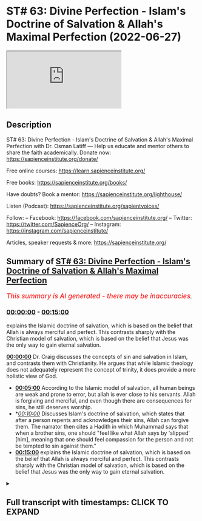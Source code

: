 # ST# 63: Divine Perfection - Islam's Doctrine of Salvation & Allah's Maximal Perfection (2022-06-27)

<iframe loading='lazy' src='https://www.youtube.com/embed/Nv7ek29NEo4'></iframe>

## Description

ST# 63: Divine Perfection - Islam's Doctrine of Salvation & Allah's Maximal Perfection with Dr. Osman Latiff
—
Help us educate and mentor others to share the faith academically.
Donate now: https://sapienceinstitute.org/donate/ 

Free online courses: https://learn.sapienceinstitute.org/

Free books: https://sapienceinstitute.org/books/

Have doubts? Book a mentor: https://sapienceinstitute.org/lighthouse/

Listen (Podcast): https://sapienceinstitute.org/sapientvoices/

Follow:
– Facebook: https://facebook.com/sapienceinstitute.org/ 
– Twitter: https://twitter.com/SapienceOrg/ 
– Instagram: https://instagram.com/sapienceinstitute/ 

Articles, speaker requests & more: https://sapienceinstitute.org/

## Summary of [ST# 63: Divine Perfection - Islam's Doctrine of Salvation & Allah's Maximal Perfection](https://www.youtube.com/watch?v=Nv7ek29NEo4)


*<span style="color:red; font-size:125%">This summary is AI generated - there may be inaccuracies</span>. [](/)*

### [00:00:00](https://www.youtube.com/watch?v=Nv7ek29NEo4&t=0) - [00:15:00](https://www.youtube.com/watch?v=Nv7ek29NEo4&t=900)

 explains the Islamic doctrine of salvation, which is based on the belief that Allah is always merciful and perfect. This contrasts sharply with the Christian model of salvation, which is based on the belief that Jesus was the only way to gain eternal salvation.

**[00:00:00](https://www.youtube.com/watch?v=Nv7ek29NEo4&t=0)**  Dr. Craig discusses the concepts of sin and salvation in Islam, and contrasts them with Christianity. He argues that while Islamic theology does not adequately represent the concept of trinity, it does provide a more holistic view of God.
* **[00:05:00](https://www.youtube.com/watch?v=Nv7ek29NEo4&t=300)** According to the Islamic model of salvation, all human beings are weak and prone to error, but allah is ever close to his servants. Allah is forgiving and merciful, and even though there are consequences for sins, he still deserves worship.
* **[00:10:00](https://www.youtube.com/watch?v=Nv7ek29NEo4&t=600)* Discusses Islam's doctrine of salvation, which states that after a person repents and acknowledges their sins, Allah can forgive them. The narrator then cites a Hadith in which Muhammad says that when a brother sins, one should "feel like what Allah says by 'slipped' [him], meaning that one should feel compassion for the person and not be tempted to sin against them."
* **[00:15:00](https://www.youtube.com/watch?v=Nv7ek29NEo4&t=900)**  explains the Islamic doctrine of salvation, which is based on the belief that Allah is always merciful and perfect. This contrasts sharply with the Christian model of salvation, which is based on the belief that Jesus was the only way to gain eternal salvation.

<details><summary><h2>Full transcript with timestamps: CLICK TO EXPAND</h2></summary>

[0:00:06](https://youtu.be/Nv7ek29NEo4?t=6) assalamu alaikum welcome to  
[0:00:07](https://youtu.be/Nv7ek29NEo4?t=7) sapientholdist drastic we're going  
[0:00:09](https://youtu.be/Nv7ek29NEo4?t=9) through my book divine perfection  
[0:00:11](https://youtu.be/Nv7ek29NEo4?t=11) christianity and islam on sin and  
[0:00:13](https://youtu.be/Nv7ek29NEo4?t=13) salvation  
[0:00:15](https://youtu.be/Nv7ek29NEo4?t=15) now dr craig's arguments presented in  
[0:00:17](https://youtu.be/Nv7ek29NEo4?t=17) his website and in his work against  
[0:00:20](https://youtu.be/Nv7ek29NEo4?t=20) islamic theism focus on a few different  
[0:00:22](https://youtu.be/Nv7ek29NEo4?t=22) areas one of them is to do with the idea  
[0:00:25](https://youtu.be/Nv7ek29NEo4?t=25) that god being maximally omniscient  
[0:00:26](https://youtu.be/Nv7ek29NEo4?t=26) all-knowing and therefore he isolates  
[0:00:28](https://youtu.be/Nv7ek29NEo4?t=28) the idea of trinity as represented in  
[0:00:30](https://youtu.be/Nv7ek29NEo4?t=30) the quran and says while this is not a  
[0:00:33](https://youtu.be/Nv7ek29NEo4?t=33) fair representation of trinity as  
[0:00:35](https://youtu.be/Nv7ek29NEo4?t=35) understood by christians and we've gone  
[0:00:37](https://youtu.be/Nv7ek29NEo4?t=37) through the verses that he isolates  
[0:00:40](https://youtu.be/Nv7ek29NEo4?t=40) looking at them very closely and clearly  
[0:00:42](https://youtu.be/Nv7ek29NEo4?t=42) remember by the way on this point allah  
[0:00:44](https://youtu.be/Nv7ek29NEo4?t=44) says  
[0:00:46](https://youtu.be/Nv7ek29NEo4?t=46) don't say three or trinity  
[0:00:48](https://youtu.be/Nv7ek29NEo4?t=48) the verse in fact is a full sweep  
[0:00:51](https://youtu.be/Nv7ek29NEo4?t=51) against all conceptions of tree  
[0:00:54](https://youtu.be/Nv7ek29NEo4?t=54) trinitarianism or trinity or tritheism  
[0:00:56](https://youtu.be/Nv7ek29NEo4?t=56) or any kind of versions of that and of  
[0:00:58](https://youtu.be/Nv7ek29NEo4?t=58) course much has been developed in  
[0:01:00](https://youtu.be/Nv7ek29NEo4?t=60) christian history throughout the  
[0:01:02](https://youtu.be/Nv7ek29NEo4?t=62) centuries so when allah says  
[0:01:05](https://youtu.be/Nv7ek29NEo4?t=65) don't say three it's a full sweep  
[0:01:07](https://youtu.be/Nv7ek29NEo4?t=67) against any conception  
[0:01:10](https://youtu.be/Nv7ek29NEo4?t=70) before then now and even perhaps  
[0:01:12](https://youtu.be/Nv7ek29NEo4?t=72) tomorrow about a trinitarian  
[0:01:14](https://youtu.be/Nv7ek29NEo4?t=74) tri-theistic model of god that's the  
[0:01:17](https://youtu.be/Nv7ek29NEo4?t=77) first thing to remember but secondly  
[0:01:19](https://youtu.be/Nv7ek29NEo4?t=79) we've gone through the verses that he  
[0:01:22](https://youtu.be/Nv7ek29NEo4?t=82) isolates and he things are a reflection  
[0:01:25](https://youtu.be/Nv7ek29NEo4?t=85) of a misconceived notion of the trinity  
[0:01:28](https://youtu.be/Nv7ek29NEo4?t=88) in the quran the second argument of  
[0:01:31](https://youtu.be/Nv7ek29NEo4?t=91) william lane craig and other  
[0:01:34](https://youtu.be/Nv7ek29NEo4?t=94) missionaries like him  
[0:01:36](https://youtu.be/Nv7ek29NEo4?t=96) focuses on the concept of of salvation  
[0:01:39](https://youtu.be/Nv7ek29NEo4?t=99) of soteriology about the cause of  
[0:01:41](https://youtu.be/Nv7ek29NEo4?t=101) salvation in in islam that he believes  
[0:01:44](https://youtu.be/Nv7ek29NEo4?t=104) is insufficient inadequate in  
[0:01:46](https://youtu.be/Nv7ek29NEo4?t=106) representing god's maximal holiness now  
[0:01:49](https://youtu.be/Nv7ek29NEo4?t=109) of course we've contrasted this with the  
[0:01:50](https://youtu.be/Nv7ek29NEo4?t=110) christian model of both hama theology  
[0:01:54](https://youtu.be/Nv7ek29NEo4?t=114) which is the concept of sin and then the  
[0:01:56](https://youtu.be/Nv7ek29NEo4?t=116) question of salvation and christianity  
[0:01:57](https://youtu.be/Nv7ek29NEo4?t=117) through atonement models that sought to  
[0:01:59](https://youtu.be/Nv7ek29NEo4?t=119) make sense of what um you know what what  
[0:02:03](https://youtu.be/Nv7ek29NEo4?t=123) happened between god and adam and how  
[0:02:05](https://youtu.be/Nv7ek29NEo4?t=125) they had an effect on us as human beings  
[0:02:06](https://youtu.be/Nv7ek29NEo4?t=126) in terms of us and god and the rift and  
[0:02:08](https://youtu.be/Nv7ek29NEo4?t=128) the chasm and then of course that  
[0:02:10](https://youtu.be/Nv7ek29NEo4?t=130) salvific  
[0:02:12](https://youtu.be/Nv7ek29NEo4?t=132) figure jesus christ who comes later to  
[0:02:14](https://youtu.be/Nv7ek29NEo4?t=134) atone for our sins  
[0:02:16](https://youtu.be/Nv7ek29NEo4?t=136) and we've looked at this  
[0:02:18](https://youtu.be/Nv7ek29NEo4?t=138) narrative  
[0:02:20](https://youtu.be/Nv7ek29NEo4?t=140) conception  
[0:02:21](https://youtu.be/Nv7ek29NEo4?t=141) theology and theory and constructed and  
[0:02:24](https://youtu.be/Nv7ek29NEo4?t=144) contrasted it with the quranic outlook  
[0:02:26](https://youtu.be/Nv7ek29NEo4?t=146) of what happened between god  
[0:02:29](https://youtu.be/Nv7ek29NEo4?t=149) and adam in the first place and how this  
[0:02:31](https://youtu.be/Nv7ek29NEo4?t=151) has a bearing on how we perceive of  
[0:02:33](https://youtu.be/Nv7ek29NEo4?t=153) god's maximal holiness  
[0:02:35](https://youtu.be/Nv7ek29NEo4?t=155) in light of that of that salvific of  
[0:02:37](https://youtu.be/Nv7ek29NEo4?t=157) that or that model of salvation but  
[0:02:39](https://youtu.be/Nv7ek29NEo4?t=159) there is much more to be said of course  
[0:02:41](https://youtu.be/Nv7ek29NEo4?t=161) about this remember that one of the  
[0:02:44](https://youtu.be/Nv7ek29NEo4?t=164) beautiful things that we have in the  
[0:02:45](https://youtu.be/Nv7ek29NEo4?t=165) quran  
[0:02:46](https://youtu.be/Nv7ek29NEo4?t=166) is we have this idea that god of course  
[0:02:48](https://youtu.be/Nv7ek29NEo4?t=168) is maximally holy but also maximally  
[0:02:51](https://youtu.be/Nv7ek29NEo4?t=171) perfect in all all forms from allah's  
[0:02:53](https://youtu.be/Nv7ek29NEo4?t=173) names and attributes allah is maximally  
[0:02:56](https://youtu.be/Nv7ek29NEo4?t=176) perfect maximally perfect in his wisdom  
[0:02:58](https://youtu.be/Nv7ek29NEo4?t=178) maximum perfect in his mercy maximum  
[0:03:00](https://youtu.be/Nv7ek29NEo4?t=180) perfect and his new knowledge and so on  
[0:03:02](https://youtu.be/Nv7ek29NEo4?t=182) and so forth in all things allah is  
[0:03:04](https://youtu.be/Nv7ek29NEo4?t=184) maximally perfect so  
[0:03:06](https://youtu.be/Nv7ek29NEo4?t=186) number one we believe that the  
[0:03:09](https://youtu.be/Nv7ek29NEo4?t=189) christians have this model about you  
[0:03:10](https://youtu.be/Nv7ek29NEo4?t=190) know like anselm for example who believe  
[0:03:12](https://youtu.be/Nv7ek29NEo4?t=192) that the the the the sin of adam had a  
[0:03:16](https://youtu.be/Nv7ek29NEo4?t=196) bearing on god's honor in the sense that  
[0:03:19](https://youtu.be/Nv7ek29NEo4?t=199) he says that god's honor was besmirched  
[0:03:21](https://youtu.be/Nv7ek29NEo4?t=201) through adam's sin god was now therefore  
[0:03:24](https://youtu.be/Nv7ek29NEo4?t=204) um you know  
[0:03:26](https://youtu.be/Nv7ek29NEo4?t=206) offended of course but his honor was  
[0:03:28](https://youtu.be/Nv7ek29NEo4?t=208) besmirched and the only one that could  
[0:03:30](https://youtu.be/Nv7ek29NEo4?t=210) restore that honor back to god was the  
[0:03:33](https://youtu.be/Nv7ek29NEo4?t=213) the blood sacrifice of the sinless one  
[0:03:35](https://youtu.be/Nv7ek29NEo4?t=215) jesus christ who happens to be god  
[0:03:37](https://youtu.be/Nv7ek29NEo4?t=217) himself who pays the price of that sin  
[0:03:39](https://youtu.be/Nv7ek29NEo4?t=219) back to himself  
[0:03:42](https://youtu.be/Nv7ek29NEo4?t=222) now  
[0:03:43](https://youtu.be/Nv7ek29NEo4?t=223) what does that mean of god  
[0:03:49](https://youtu.be/Nv7ek29NEo4?t=229) there is nothing  
[0:03:51](https://youtu.be/Nv7ek29NEo4?t=231) that you can do to frustrate god in the  
[0:03:56](https://youtu.be/Nv7ek29NEo4?t=236) heavens or in the earth  
[0:03:58](https://youtu.be/Nv7ek29NEo4?t=238) there is nothing that you could do to  
[0:03:59](https://youtu.be/Nv7ek29NEo4?t=239) frustrate god right to have a bearing on  
[0:04:02](https://youtu.be/Nv7ek29NEo4?t=242) god's holiness in the in the earth or in  
[0:04:04](https://youtu.be/Nv7ek29NEo4?t=244) the heavens nothing that we could do as  
[0:04:06](https://youtu.be/Nv7ek29NEo4?t=246) human beings to do that of course god is  
[0:04:08](https://youtu.be/Nv7ek29NEo4?t=248) holy maximally perfect all supreme all  
[0:04:10](https://youtu.be/Nv7ek29NEo4?t=250) wise all magnificent  
[0:04:12](https://youtu.be/Nv7ek29NEo4?t=252) look at this hadith prophetic hadith but  
[0:04:15](https://youtu.be/Nv7ek29NEo4?t=255) the prophet said that allah said subhana  
[0:04:17](https://youtu.be/Nv7ek29NEo4?t=257) wa to allah  
[0:04:18](https://youtu.be/Nv7ek29NEo4?t=258) ibadi all my servants  
[0:04:23](https://youtu.be/Nv7ek29NEo4?t=263) the first of you and the last of you and  
[0:04:25](https://youtu.be/Nv7ek29NEo4?t=265) the human of you in the junior view if  
[0:04:27](https://youtu.be/Nv7ek29NEo4?t=267) all of you  
[0:04:28](https://youtu.be/Nv7ek29NEo4?t=268) were in the heart of the most pious one  
[0:04:31](https://youtu.be/Nv7ek29NEo4?t=271) of you that would not increase my  
[0:04:33](https://youtu.be/Nv7ek29NEo4?t=273) kingdom in anything  
[0:04:35](https://youtu.be/Nv7ek29NEo4?t=275) i know my servants if the first and the  
[0:04:36](https://youtu.be/Nv7ek29NEo4?t=276) last of you and the human and the june  
[0:04:38](https://youtu.be/Nv7ek29NEo4?t=278) of you were in the heart of the most  
[0:04:40](https://youtu.be/Nv7ek29NEo4?t=280) evil and depraved one of you that  
[0:04:43](https://youtu.be/Nv7ek29NEo4?t=283) wouldn't decrease my kingdom in anything  
[0:04:46](https://youtu.be/Nv7ek29NEo4?t=286) it has no bearing on allah and his  
[0:04:48](https://youtu.be/Nv7ek29NEo4?t=288) majesty and his honor the things that we  
[0:04:50](https://youtu.be/Nv7ek29NEo4?t=290) do it affects us and our honor the  
[0:04:53](https://youtu.be/Nv7ek29NEo4?t=293) things that we do which is an affront to  
[0:04:57](https://youtu.be/Nv7ek29NEo4?t=297) god we are the ones who are affected in  
[0:04:59](https://youtu.be/Nv7ek29NEo4?t=299) that not god of course god is supreme  
[0:05:00](https://youtu.be/Nv7ek29NEo4?t=300) and holy and remembered and the world  
[0:05:03](https://youtu.be/Nv7ek29NEo4?t=303) remembers him and the whole everything  
[0:05:04](https://youtu.be/Nv7ek29NEo4?t=304) remembers him right whatever we do for  
[0:05:07](https://youtu.be/Nv7ek29NEo4?t=307) him is a benefit to us but nothing that  
[0:05:10](https://youtu.be/Nv7ek29NEo4?t=310) we don't do has an effect on him nothing  
[0:05:13](https://youtu.be/Nv7ek29NEo4?t=313) has an effect on him allah is supreme  
[0:05:15](https://youtu.be/Nv7ek29NEo4?t=315) majestic all supreme subhana wa ta'ala  
[0:05:18](https://youtu.be/Nv7ek29NEo4?t=318) that's for us therefore to remember  
[0:05:20](https://youtu.be/Nv7ek29NEo4?t=320) but what then about the model of  
[0:05:22](https://youtu.be/Nv7ek29NEo4?t=322) salvation in islam we have the adamic  
[0:05:24](https://youtu.be/Nv7ek29NEo4?t=324) paradigm there we have the example of  
[0:05:27](https://youtu.be/Nv7ek29NEo4?t=327) the three people of taboo were left  
[0:05:29](https://youtu.be/Nv7ek29NEo4?t=329) behind and they made this kind of  
[0:05:30](https://youtu.be/Nv7ek29NEo4?t=330) beautiful thing happened with them and  
[0:05:32](https://youtu.be/Nv7ek29NEo4?t=332) allah describes how they had nobody else  
[0:05:33](https://youtu.be/Nv7ek29NEo4?t=333) to call upon except god himself  
[0:05:36](https://youtu.be/Nv7ek29NEo4?t=336) and allah allah leaned to them  
[0:05:39](https://youtu.be/Nv7ek29NEo4?t=339) so that they would turn to him so that's  
[0:05:42](https://youtu.be/Nv7ek29NEo4?t=342) that's the beautiful model of salvation  
[0:05:44](https://youtu.be/Nv7ek29NEo4?t=344) in islam it's allah who turns to you  
[0:05:45](https://youtu.be/Nv7ek29NEo4?t=345) first before you turn to him that shows  
[0:05:48](https://youtu.be/Nv7ek29NEo4?t=348) allah is  
[0:05:49](https://youtu.be/Nv7ek29NEo4?t=349) allah is ever close to his servants  
[0:05:55](https://youtu.be/Nv7ek29NEo4?t=355) when my servants ask you concerning me  
[0:05:58](https://youtu.be/Nv7ek29NEo4?t=358) then i am ever near  
[0:06:00](https://youtu.be/Nv7ek29NEo4?t=360) right so again it's about what is your  
[0:06:01](https://youtu.be/Nv7ek29NEo4?t=361) impression of the lord of the world the  
[0:06:02](https://youtu.be/Nv7ek29NEo4?t=362) quran says one of my servants as you  
[0:06:04](https://youtu.be/Nv7ek29NEo4?t=364) concerning me  
[0:06:11](https://youtu.be/Nv7ek29NEo4?t=371) i respond to him who calls upon me when  
[0:06:13](https://youtu.be/Nv7ek29NEo4?t=373) he calls upon me  
[0:06:15](https://youtu.be/Nv7ek29NEo4?t=375) allah is ever near to his servants right  
[0:06:17](https://youtu.be/Nv7ek29NEo4?t=377) then allah says so let him respond to me  
[0:06:19](https://youtu.be/Nv7ek29NEo4?t=379) believe me so therefore let him believe  
[0:06:21](https://youtu.be/Nv7ek29NEo4?t=381) and respond to so he will find guidance  
[0:06:23](https://youtu.be/Nv7ek29NEo4?t=383) so therefore no allah is ever near to  
[0:06:26](https://youtu.be/Nv7ek29NEo4?t=386) his servants allah is maximally loving  
[0:06:30](https://youtu.be/Nv7ek29NEo4?t=390) allah is loving towards his servants  
[0:06:32](https://youtu.be/Nv7ek29NEo4?t=392) right and this is reflected therefore in  
[0:06:34](https://youtu.be/Nv7ek29NEo4?t=394) the fact that allah is forgiving and  
[0:06:36](https://youtu.be/Nv7ek29NEo4?t=396) merciful now we're going to cover this  
[0:06:37](https://youtu.be/Nv7ek29NEo4?t=397) in fact in the next episode because  
[0:06:39](https://youtu.be/Nv7ek29NEo4?t=399) that's the third of craig's arguments  
[0:06:41](https://youtu.be/Nv7ek29NEo4?t=401) but just to stick with this argument for  
[0:06:44](https://youtu.be/Nv7ek29NEo4?t=404) a second about the idea that  
[0:06:46](https://youtu.be/Nv7ek29NEo4?t=406) the islamic model of salvation  
[0:06:49](https://youtu.be/Nv7ek29NEo4?t=409) compromises god's holiness what we have  
[0:06:52](https://youtu.be/Nv7ek29NEo4?t=412) outlined for us as an islam as a model  
[0:06:55](https://youtu.be/Nv7ek29NEo4?t=415) of salvation is the fact that number one  
[0:06:57](https://youtu.be/Nv7ek29NEo4?t=417) human beings are weak prone to error  
[0:07:01](https://youtu.be/Nv7ek29NEo4?t=421) right that we have failings that we have  
[0:07:03](https://youtu.be/Nv7ek29NEo4?t=423) temporalities we have vulnerabilities we  
[0:07:05](https://youtu.be/Nv7ek29NEo4?t=425) have all of these things happening in  
[0:07:07](https://youtu.be/Nv7ek29NEo4?t=427) our lives and what of course is  
[0:07:09](https://youtu.be/Nv7ek29NEo4?t=429) the quran says uh wouldn't allah know  
[0:07:12](https://youtu.be/Nv7ek29NEo4?t=432) about us if allah created all of us of  
[0:07:14](https://youtu.be/Nv7ek29NEo4?t=434) course he knows all about us  
[0:07:20](https://youtu.be/Nv7ek29NEo4?t=440) quran says if you disclose something in  
[0:07:22](https://youtu.be/Nv7ek29NEo4?t=442) yourself or make it apparent allah knows  
[0:07:24](https://youtu.be/Nv7ek29NEo4?t=444) of it allah is aware of it so allah  
[0:07:26](https://youtu.be/Nv7ek29NEo4?t=446) knows all about us and therefore allah's  
[0:07:28](https://youtu.be/Nv7ek29NEo4?t=448) judgment on us therefore is maximally  
[0:07:30](https://youtu.be/Nv7ek29NEo4?t=450) perfect  
[0:07:31](https://youtu.be/Nv7ek29NEo4?t=451) but allah subhanahu wa to allah still  
[0:07:34](https://youtu.be/Nv7ek29NEo4?t=454) even though of course there are  
[0:07:35](https://youtu.be/Nv7ek29NEo4?t=455) consequences and repercussions for sins  
[0:07:38](https://youtu.be/Nv7ek29NEo4?t=458) like for example a beautiful verse in  
[0:07:40](https://youtu.be/Nv7ek29NEo4?t=460) fact a beautiful narrative that shows  
[0:07:41](https://youtu.be/Nv7ek29NEo4?t=461) this i'll tell you the narrative  
[0:07:43](https://youtu.be/Nv7ek29NEo4?t=463) once in the khilafah the the ruling of  
[0:07:46](https://youtu.be/Nv7ek29NEo4?t=466) the second karif of islam um  
[0:07:49](https://youtu.be/Nv7ek29NEo4?t=469) allah be pleased with him there was a  
[0:07:51](https://youtu.be/Nv7ek29NEo4?t=471) man who was always with the muslims and  
[0:07:53](https://youtu.be/Nv7ek29NEo4?t=473) praying in the mosque with them and then  
[0:07:55](https://youtu.be/Nv7ek29NEo4?t=475) he absconded he was away went away for a  
[0:07:57](https://youtu.be/Nv7ek29NEo4?t=477) long time and omar was confused and  
[0:07:59](https://youtu.be/Nv7ek29NEo4?t=479) asked what has happened to the one who  
[0:08:00](https://youtu.be/Nv7ek29NEo4?t=480) was always with us  
[0:08:02](https://youtu.be/Nv7ek29NEo4?t=482) and they said well he's now  
[0:08:04](https://youtu.be/Nv7ek29NEo4?t=484) he engages in in a sin  
[0:08:06](https://youtu.be/Nv7ek29NEo4?t=486) right it's a bad sin and he's busy with  
[0:08:08](https://youtu.be/Nv7ek29NEo4?t=488) that sin and he keeps himself away from  
[0:08:10](https://youtu.be/Nv7ek29NEo4?t=490) us because he's ashamed and he's doing  
[0:08:11](https://youtu.be/Nv7ek29NEo4?t=491) it himself and whatever  
[0:08:13](https://youtu.be/Nv7ek29NEo4?t=493) and omar then says go and bring someone  
[0:08:15](https://youtu.be/Nv7ek29NEo4?t=495) who can write for us a scribe you can  
[0:08:17](https://youtu.be/Nv7ek29NEo4?t=497) write for us  
[0:08:18](https://youtu.be/Nv7ek29NEo4?t=498) and they called somebody and he came  
[0:08:20](https://youtu.be/Nv7ek29NEo4?t=500) with his pen and and his paper and he  
[0:08:22](https://youtu.be/Nv7ek29NEo4?t=502) began and he was ready to write and umar  
[0:08:24](https://youtu.be/Nv7ek29NEo4?t=504) says you're going to write these words  
[0:08:25](https://youtu.be/Nv7ek29NEo4?t=505) we're going to write them we're going to  
[0:08:26](https://youtu.be/Nv7ek29NEo4?t=506) see let's stamp it and send it then  
[0:08:28](https://youtu.be/Nv7ek29NEo4?t=508) we're going to see what happens  
[0:08:29](https://youtu.be/Nv7ek29NEo4?t=509) and norma says him write these words  
[0:08:35](https://youtu.be/Nv7ek29NEo4?t=515) his name to  
[0:08:37](https://youtu.be/Nv7ek29NEo4?t=517) this person son of that person meaning  
[0:08:39](https://youtu.be/Nv7ek29NEo4?t=519) it's a man-to-man situation it's not  
[0:08:41](https://youtu.be/Nv7ek29NEo4?t=521) like omar the leader of the muslims to  
[0:08:43](https://youtu.be/Nv7ek29NEo4?t=523) you you know servant of whatever it's a  
[0:08:45](https://youtu.be/Nv7ek29NEo4?t=525) man to man it's a we're all humans we're  
[0:08:47](https://youtu.be/Nv7ek29NEo4?t=527) all stuck in the same situation here or  
[0:08:50](https://youtu.be/Nv7ek29NEo4?t=530) in the same situation here and he says  
[0:08:53](https://youtu.be/Nv7ek29NEo4?t=533) write these words one of the verses you  
[0:08:55](https://youtu.be/Nv7ek29NEo4?t=535) open one of the opening verses  
[0:08:57](https://youtu.be/Nv7ek29NEo4?t=537) chapter 40 of the quran  
[0:08:59](https://youtu.be/Nv7ek29NEo4?t=539) in which allah says  
[0:09:02](https://youtu.be/Nv7ek29NEo4?t=542) it is  
[0:09:08](https://youtu.be/Nv7ek29NEo4?t=548) that's it stamp it seal it send it  
[0:09:11](https://youtu.be/Nv7ek29NEo4?t=551) what is the verse say well let's see  
[0:09:13](https://youtu.be/Nv7ek29NEo4?t=553) so he stamps it seals it sends it and  
[0:09:15](https://youtu.be/Nv7ek29NEo4?t=555) then time it reaches that man then the  
[0:09:17](https://youtu.be/Nv7ek29NEo4?t=557) man of course opens that letter and he  
[0:09:19](https://youtu.be/Nv7ek29NEo4?t=559) begins to read  
[0:09:20](https://youtu.be/Nv7ek29NEo4?t=560) that verse and reflect and deliberate  
[0:09:23](https://youtu.be/Nv7ek29NEo4?t=563) and ruminate and think contemplate on  
[0:09:26](https://youtu.be/Nv7ek29NEo4?t=566) that verse what is that verse saying  
[0:09:27](https://youtu.be/Nv7ek29NEo4?t=567) what does it mean what is it what are  
[0:09:29](https://youtu.be/Nv7ek29NEo4?t=569) the consequences what is all this  
[0:09:30](https://youtu.be/Nv7ek29NEo4?t=570) happening what does the verse say it  
[0:09:31](https://youtu.be/Nv7ek29NEo4?t=571) says this  
[0:09:32](https://youtu.be/Nv7ek29NEo4?t=572) it says allah god lord of the heavens  
[0:09:35](https://youtu.be/Nv7ek29NEo4?t=575) and the earth create a sustainer of all  
[0:09:39](https://youtu.be/Nv7ek29NEo4?t=579) he says he is  
[0:09:41](https://youtu.be/Nv7ek29NEo4?t=581) the forgiver of sins  
[0:09:44](https://youtu.be/Nv7ek29NEo4?t=584) and not just that kaabi tobe the  
[0:09:46](https://youtu.be/Nv7ek29NEo4?t=586) acceptor of repentance  
[0:09:48](https://youtu.be/Nv7ek29NEo4?t=588) and shadi  
[0:09:50](https://youtu.be/Nv7ek29NEo4?t=590) severe in punishment  
[0:09:51](https://youtu.be/Nv7ek29NEo4?t=591) surveillance punishment and it's a toll  
[0:09:54](https://youtu.be/Nv7ek29NEo4?t=594) whose blessings are endless  
[0:09:56](https://youtu.be/Nv7ek29NEo4?t=596) and  
[0:09:58](https://youtu.be/Nv7ek29NEo4?t=598) this nun deserve worship except him  
[0:10:00](https://youtu.be/Nv7ek29NEo4?t=600) and you will return back to him that's  
[0:10:03](https://youtu.be/Nv7ek29NEo4?t=603) it  
[0:10:04](https://youtu.be/Nv7ek29NEo4?t=604) and the man began to think well if i'm  
[0:10:07](https://youtu.be/Nv7ek29NEo4?t=607) indulging in this bad sin  
[0:10:09](https://youtu.be/Nv7ek29NEo4?t=609) and i know i have a lord who forgives  
[0:10:10](https://youtu.be/Nv7ek29NEo4?t=610) sins  
[0:10:11](https://youtu.be/Nv7ek29NEo4?t=611) and that if i am sincere in my  
[0:10:13](https://youtu.be/Nv7ek29NEo4?t=613) repentance what does it mean to be sin  
[0:10:14](https://youtu.be/Nv7ek29NEo4?t=614) saying your repentance number one you  
[0:10:16](https://youtu.be/Nv7ek29NEo4?t=616) have to have a state of khoshu  
[0:10:19](https://youtu.be/Nv7ek29NEo4?t=619) you have to have this state of  
[0:10:21](https://youtu.be/Nv7ek29NEo4?t=621) recognition consciousness of allah right  
[0:10:25](https://youtu.be/Nv7ek29NEo4?t=625) i'll give you one example when allah  
[0:10:27](https://youtu.be/Nv7ek29NEo4?t=627) tells moses musa to go to pharaoh right  
[0:10:29](https://youtu.be/Nv7ek29NEo4?t=629) the the ruler the despotic mass murderer  
[0:10:33](https://youtu.be/Nv7ek29NEo4?t=633) megalomaniac psychopathic tyrant pharaoh  
[0:10:37](https://youtu.be/Nv7ek29NEo4?t=637) and god says to musa moses go to him  
[0:10:40](https://youtu.be/Nv7ek29NEo4?t=640) is transgressed all limits you've got to  
[0:10:43](https://youtu.be/Nv7ek29NEo4?t=643) go and talk to him  
[0:10:44](https://youtu.be/Nv7ek29NEo4?t=644) now allah says something else allah says  
[0:10:46](https://youtu.be/Nv7ek29NEo4?t=646) fakul  
[0:10:47](https://youtu.be/Nv7ek29NEo4?t=647) say to him  
[0:10:49](https://youtu.be/Nv7ek29NEo4?t=649) right say something that means it's not  
[0:10:50](https://youtu.be/Nv7ek29NEo4?t=650) scripted it's something that's coming  
[0:10:51](https://youtu.be/Nv7ek29NEo4?t=651) from god himself as a divine  
[0:10:54](https://youtu.be/Nv7ek29NEo4?t=654) teaching to moses of going to pharaoh  
[0:10:56](https://youtu.be/Nv7ek29NEo4?t=656) with words to say to him  
[0:10:58](https://youtu.be/Nv7ek29NEo4?t=658) what does he tell him to say to him  
[0:11:04](https://youtu.be/Nv7ek29NEo4?t=664) he says go to pharaoh and tell him  
[0:11:07](https://youtu.be/Nv7ek29NEo4?t=667) would you pharaoh want to attain to  
[0:11:09](https://youtu.be/Nv7ek29NEo4?t=669) purification  
[0:11:11](https://youtu.be/Nv7ek29NEo4?t=671) and i will guide you to your lord and  
[0:11:12](https://youtu.be/Nv7ek29NEo4?t=672) you will be in awe of him  
[0:11:15](https://youtu.be/Nv7ek29NEo4?t=675) so it's not just that he's telling  
[0:11:17](https://youtu.be/Nv7ek29NEo4?t=677) pharaoh fix up stop killing people put  
[0:11:20](https://youtu.be/Nv7ek29NEo4?t=680) down the knives and the guns he's not  
[0:11:22](https://youtu.be/Nv7ek29NEo4?t=682) saying that he's saying  
[0:11:23](https://youtu.be/Nv7ek29NEo4?t=683) you  
[0:11:24](https://youtu.be/Nv7ek29NEo4?t=684) you in order for you to go back to god  
[0:11:27](https://youtu.be/Nv7ek29NEo4?t=687) and repent you still need that  
[0:11:29](https://youtu.be/Nv7ek29NEo4?t=689) you have to have that be in awe and  
[0:11:31](https://youtu.be/Nv7ek29NEo4?t=691) recognition and have that serenity and  
[0:11:33](https://youtu.be/Nv7ek29NEo4?t=693) peace in him and even you need that and  
[0:11:36](https://youtu.be/Nv7ek29NEo4?t=696) i will guide you to your lord so you  
[0:11:37](https://youtu.be/Nv7ek29NEo4?t=697) will have all of him not all in yourself  
[0:11:39](https://youtu.be/Nv7ek29NEo4?t=699) right but be in awe of the lord that  
[0:11:41](https://youtu.be/Nv7ek29NEo4?t=701) created you and me and everybody else  
[0:11:43](https://youtu.be/Nv7ek29NEo4?t=703) right so therefore you have to have for  
[0:11:44](https://youtu.be/Nv7ek29NEo4?t=704) repentance you have to be in that state  
[0:11:46](https://youtu.be/Nv7ek29NEo4?t=706) of recognition it's god that i'm calling  
[0:11:48](https://youtu.be/Nv7ek29NEo4?t=708) to number one you've got to stop the sin  
[0:11:49](https://youtu.be/Nv7ek29NEo4?t=709) that you're committing number three you  
[0:11:52](https://youtu.be/Nv7ek29NEo4?t=712) have to make commends never to go back  
[0:11:54](https://youtu.be/Nv7ek29NEo4?t=714) to that sin and then of course you have  
[0:11:56](https://youtu.be/Nv7ek29NEo4?t=716) to feed a sense of nedem of remorse like  
[0:11:59](https://youtu.be/Nv7ek29NEo4?t=719) these three who held back from taboo  
[0:12:01](https://youtu.be/Nv7ek29NEo4?t=721) felt that sense of remorse when they  
[0:12:02](https://youtu.be/Nv7ek29NEo4?t=722) said there is no refuge no escape from  
[0:12:06](https://youtu.be/Nv7ek29NEo4?t=726) god except going back to god and they  
[0:12:08](https://youtu.be/Nv7ek29NEo4?t=728) felt as if the earth and themselves were  
[0:12:09](https://youtu.be/Nv7ek29NEo4?t=729) constricted and tight and squeezed  
[0:12:12](https://youtu.be/Nv7ek29NEo4?t=732) and this what else is there but they  
[0:12:14](https://youtu.be/Nv7ek29NEo4?t=734) realized it's allah but in that state  
[0:12:17](https://youtu.be/Nv7ek29NEo4?t=737) it is not that they called upon allah  
[0:12:19](https://youtu.be/Nv7ek29NEo4?t=739) first it was of course allah turned to  
[0:12:21](https://youtu.be/Nv7ek29NEo4?t=741) them first every time  
[0:12:23](https://youtu.be/Nv7ek29NEo4?t=743) we do anything isn't it god that  
[0:12:24](https://youtu.be/Nv7ek29NEo4?t=744) inspires that in us  
[0:12:26](https://youtu.be/Nv7ek29NEo4?t=746) right every time we we praise allah it  
[0:12:29](https://youtu.be/Nv7ek29NEo4?t=749) isn't going to inspire that in us or we  
[0:12:31](https://youtu.be/Nv7ek29NEo4?t=751) ask for forgiveness allah of course move  
[0:12:33](https://youtu.be/Nv7ek29NEo4?t=753) their heart move the heart to first turn  
[0:12:36](https://youtu.be/Nv7ek29NEo4?t=756) towards god for that heart than to  
[0:12:38](https://youtu.be/Nv7ek29NEo4?t=758) recognize god is allah who is maximally  
[0:12:40](https://youtu.be/Nv7ek29NEo4?t=760) merciful and loving and kind here so  
[0:12:43](https://youtu.be/Nv7ek29NEo4?t=763) it's like one of the scholars of islam  
[0:12:45](https://youtu.be/Nv7ek29NEo4?t=765) he said that every kulun nitmatam min  
[0:12:47](https://youtu.be/Nv7ek29NEo4?t=767) allah every blessing from allah requires  
[0:12:49](https://youtu.be/Nv7ek29NEo4?t=769) gratitude  
[0:12:54](https://youtu.be/Nv7ek29NEo4?t=774) and then having the blessing to make  
[0:12:56](https://youtu.be/Nv7ek29NEo4?t=776) gratitude is another blessing that  
[0:12:57](https://youtu.be/Nv7ek29NEo4?t=777) requires another gratitude meaning you  
[0:12:59](https://youtu.be/Nv7ek29NEo4?t=779) can't ever fully thank allah because  
[0:13:01](https://youtu.be/Nv7ek29NEo4?t=781) every time you thank allah who is  
[0:13:02](https://youtu.be/Nv7ek29NEo4?t=782) inspiring you enabling you guiding you  
[0:13:04](https://youtu.be/Nv7ek29NEo4?t=784) to thank him in the first place and so  
[0:13:07](https://youtu.be/Nv7ek29NEo4?t=787) therefore allah is reminding us that  
[0:13:08](https://youtu.be/Nv7ek29NEo4?t=788) allah is forgiving and merciful so  
[0:13:10](https://youtu.be/Nv7ek29NEo4?t=790) therefore then the man when he began to  
[0:13:12](https://youtu.be/Nv7ek29NEo4?t=792) read and think about these verses  
[0:13:14](https://youtu.be/Nv7ek29NEo4?t=794) he uh  
[0:13:15](https://youtu.be/Nv7ek29NEo4?t=795) he repented  
[0:13:17](https://youtu.be/Nv7ek29NEo4?t=797) sincere repentance means what doesn't  
[0:13:19](https://youtu.be/Nv7ek29NEo4?t=799) mean that you just simply say verbalize  
[0:13:21](https://youtu.be/Nv7ek29NEo4?t=801) something it means that in your entire  
[0:13:22](https://youtu.be/Nv7ek29NEo4?t=802) being  
[0:13:23](https://youtu.be/Nv7ek29NEo4?t=803) right in your consciousness in your  
[0:13:25](https://youtu.be/Nv7ek29NEo4?t=805) heart you're turning back to god and in  
[0:13:28](https://youtu.be/Nv7ek29NEo4?t=808) doing that realize it's going to turn to  
[0:13:30](https://youtu.be/Nv7ek29NEo4?t=810) you first right and then therefore  
[0:13:32](https://youtu.be/Nv7ek29NEo4?t=812) you're promising to make commands never  
[0:13:34](https://youtu.be/Nv7ek29NEo4?t=814) to go back to that sin again you feel  
[0:13:36](https://youtu.be/Nv7ek29NEo4?t=816) bad about that sin if you if you've  
[0:13:38](https://youtu.be/Nv7ek29NEo4?t=818) wronged somebody else and you need to  
[0:13:39](https://youtu.be/Nv7ek29NEo4?t=819) make amends with that person that you've  
[0:13:41](https://youtu.be/Nv7ek29NEo4?t=821) wronged against you have to do it also  
[0:13:42](https://youtu.be/Nv7ek29NEo4?t=822) if you've wronged somebody else all of  
[0:13:44](https://youtu.be/Nv7ek29NEo4?t=824) these things represent a clean and good  
[0:13:46](https://youtu.be/Nv7ek29NEo4?t=826) repentance right and so  
[0:13:50](https://youtu.be/Nv7ek29NEo4?t=830) the man he did that right he did that  
[0:13:52](https://youtu.be/Nv7ek29NEo4?t=832) and so then after a while umar asked the  
[0:13:54](https://youtu.be/Nv7ek29NEo4?t=834) people what happened to the one that we  
[0:13:55](https://youtu.be/Nv7ek29NEo4?t=835) wrote the letter to what happened to him  
[0:13:57](https://youtu.be/Nv7ek29NEo4?t=837) and they said oh he's back now with us  
[0:13:59](https://youtu.be/Nv7ek29NEo4?t=839) he's back with us now and um said these  
[0:14:01](https://youtu.be/Nv7ek29NEo4?t=841) very famous words and says he said  
[0:14:08](https://youtu.be/Nv7ek29NEo4?t=848) he said this is what you do  
[0:14:10](https://youtu.be/Nv7ek29NEo4?t=850) when you see one of your brothers has  
[0:14:12](https://youtu.be/Nv7ek29NEo4?t=852) slept  
[0:14:13](https://youtu.be/Nv7ek29NEo4?t=853) zel like what allah says by  
[0:14:17](https://youtu.be/Nv7ek29NEo4?t=857) slipped  
[0:14:18](https://youtu.be/Nv7ek29NEo4?t=858) he said this is what you do don't be  
[0:14:20](https://youtu.be/Nv7ek29NEo4?t=860) shaytan the devil's helper against your  
[0:14:22](https://youtu.be/Nv7ek29NEo4?t=862) brother because remember some people  
[0:14:26](https://youtu.be/Nv7ek29NEo4?t=866) they they they wallow in self-pity if  
[0:14:29](https://youtu.be/Nv7ek29NEo4?t=869) they've committed a sin if they think  
[0:14:31](https://youtu.be/Nv7ek29NEo4?t=871) there is no  
[0:14:32](https://youtu.be/Nv7ek29NEo4?t=872) escape from this sin right and then they  
[0:14:35](https://youtu.be/Nv7ek29NEo4?t=875) might end up continuing sin and the  
[0:14:36](https://youtu.be/Nv7ek29NEo4?t=876) devil of course would inspire them to  
[0:14:37](https://youtu.be/Nv7ek29NEo4?t=877) continue sinning and they'll think well  
[0:14:39](https://youtu.be/Nv7ek29NEo4?t=879) i'm so bad and evil of a person what's  
[0:14:41](https://youtu.be/Nv7ek29NEo4?t=881) the point how would god ever accept me  
[0:14:43](https://youtu.be/Nv7ek29NEo4?t=883) now how terrible i am but in knowing  
[0:14:45](https://youtu.be/Nv7ek29NEo4?t=885) therefore if a person is sincere and  
[0:14:47](https://youtu.be/Nv7ek29NEo4?t=887) they turn to god in forgiveness  
[0:14:49](https://youtu.be/Nv7ek29NEo4?t=889) repentance then allah of course can  
[0:14:51](https://youtu.be/Nv7ek29NEo4?t=891) forgive them out of his mercy so  
[0:14:53](https://youtu.be/Nv7ek29NEo4?t=893) therefore allah says say o my servants  
[0:14:56](https://youtu.be/Nv7ek29NEo4?t=896) say o my servants who have wronged their  
[0:14:58](https://youtu.be/Nv7ek29NEo4?t=898) souls  
[0:14:59](https://youtu.be/Nv7ek29NEo4?t=899) right wrong their souls  
[0:15:02](https://youtu.be/Nv7ek29NEo4?t=902) don't despair of the mercy of allah  
[0:15:07](https://youtu.be/Nv7ek29NEo4?t=907) allah forgives all sins and allah is  
[0:15:09](https://youtu.be/Nv7ek29NEo4?t=909) forgiving allah is merciful right so  
[0:15:11](https://youtu.be/Nv7ek29NEo4?t=911) therefore this islamic model of  
[0:15:13](https://youtu.be/Nv7ek29NEo4?t=913) salvation is never to despair in the  
[0:15:15](https://youtu.be/Nv7ek29NEo4?t=915) mercy of allah but to take sin seriously  
[0:15:18](https://youtu.be/Nv7ek29NEo4?t=918) to be on god about them to think about  
[0:15:20](https://youtu.be/Nv7ek29NEo4?t=920) them to think about the way that the  
[0:15:21](https://youtu.be/Nv7ek29NEo4?t=921) quran is telling us about being on god  
[0:15:24](https://youtu.be/Nv7ek29NEo4?t=924) to take to take the devil of course as  
[0:15:25](https://youtu.be/Nv7ek29NEo4?t=925) your enemy but at the same time to  
[0:15:27](https://youtu.be/Nv7ek29NEo4?t=927) realize and know that allah is maximally  
[0:15:31](https://youtu.be/Nv7ek29NEo4?t=931) perfect allah is merciful allah is kind  
[0:15:33](https://youtu.be/Nv7ek29NEo4?t=933) allah is loving and allah is ever near  
[0:15:35](https://youtu.be/Nv7ek29NEo4?t=935) to his servants therefore that's a very  
[0:15:37](https://youtu.be/Nv7ek29NEo4?t=937) stark contrast to the christian model of  
[0:15:39](https://youtu.be/Nv7ek29NEo4?t=939) atonement and salvation through jesus  
[0:15:41](https://youtu.be/Nv7ek29NEo4?t=941) christ because it is  
[0:15:43](https://youtu.be/Nv7ek29NEo4?t=943) the it is god being only satisfied ever  
[0:15:47](https://youtu.be/Nv7ek29NEo4?t=947) satisfied through the blood sacrifice of  
[0:15:50](https://youtu.be/Nv7ek29NEo4?t=950) his son who happens to be  
[0:15:52](https://youtu.be/Nv7ek29NEo4?t=952) god part of the godhead himself and only  
[0:15:55](https://youtu.be/Nv7ek29NEo4?t=955) then is god  
[0:15:56](https://youtu.be/Nv7ek29NEo4?t=956) pleased or appeased in in that sense and  
[0:15:59](https://youtu.be/Nv7ek29NEo4?t=959) so  
[0:16:00](https://youtu.be/Nv7ek29NEo4?t=960) you know we we ask allah for for  
[0:16:02](https://youtu.be/Nv7ek29NEo4?t=962) guidance in in all things  
[0:16:12](https://youtu.be/Nv7ek29NEo4?t=972) you  
</details>